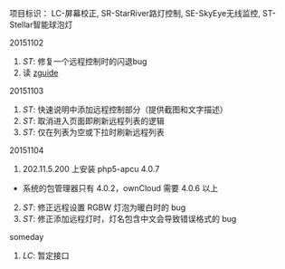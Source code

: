 项目标识： LC-屏幕校正, SR-StarRiver路灯控制, SE-SkyEye无线监控, ST-Stellar智能球泡灯

20151102

1. *ST*: 修复一个远程控制时的闪退bug
2. 读 [zguide](zguide.zeromq.org)

20151103

1. *ST*: 快速说明中添加远程控制部分（提供截图和文字描述）
1. *ST*: 取消进入页面即刷新远程列表的逻辑
2. *ST*: 仅在列表为空或下拉时刷新远程列表

20151104

1. 202.11.5.200 上安装 php5-apcu 4.0.7
  - 系统的包管理器只有 4.0.2，ownCloud 需要 4.0.6 以上
2. *ST*: 修正远程设置 RGBW 灯泡为暖白时的 bug
3. *ST*: 修正添加远程灯时，灯名包含中文会导致错误格式的 bug

someday

1. *LC*: 暂定接口

[//]: # (comment)
